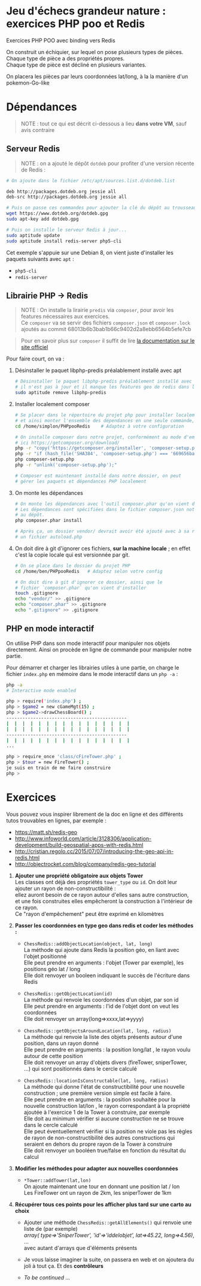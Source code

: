 # Jeu d'échecs grandeur nature : exercices PHP poo et Redis
Exercices PHP POO avec binding vers Redis    

On construit un échiquier, sur lequel on pose plusieurs types de pièces. Chaque type de pièce a des propriétés propres.    
Chaque type de pièce est décliné en plusieurs variantes.    

On placera les pièces par leurs coordonnées lat/long, à la la manière d'un pokemon-Go-like    

# Dépendances
> NOTE : tout ce qui est décrit ci-dessous a lieu **dans votre VM**, sauf avis contraire    

## Serveur Redis

> NOTE : on a ajouté le dépôt `dotdeb` pour profiter d'une version récente de Redis :    

```bash
# On ajoute dans le fichier /etc/apt/sources.list.d/dotdeb.list    

deb http://packages.dotdeb.org jessie all
deb-src http://packages.dotdeb.org jessie all    

```
```bash
# Puis on passe ces commandes pour ajouter la clé du dépôt au trousseau de apt :    
wget https://www.dotdeb.org/dotdeb.gpg
sudo apt-key add dotdeb.gpg    

# Puis on installe le serveur Redis à jour...    
sudo aptitude update
sudo aptitude install redis-server php5-cli
```

Cet exemple s'appuie sur une Debian 8, on vient juste d'installer les paquets suivants avec `apt` :
- `php5-cli`
- `redis-server`

## Librairie PHP -> Redis
> NOTE : On installe la lirairie `predis` via `composer`, pour avoir les features nécessaires aux exercices.    
Ce `composer` va se servir des fichiers `composer.json` et `composer.lock` ajoutés au commit 68013b6b3bab1b66c9402d2a8ebb6564b5efe7cb    

> Pour en savoir plus sur `composer` il suffit de lire [la documentation sur le site officiel](https://getcomposer.org/doc/00-intro.md)    

Pour faire court, on va :
1.  Désinstaller le paquet libphp-predis préalablement installé avec apt
    ```bash
    # Désinstaller le paquet libphp-predis préalablement installé avec apt :
    # il n'est pas à jour et il manque les features geo de redis dans la lib php
    sudo aptitude remove libphp-predis
    ```

1.  Installer localement composer
    ```bash
    # Se placer dans le répertoire du projet php pour installer localement composer
    # et ainsi monter l'ensemble des dépendances en une seule commande, une seule fois
    cd /home/simplon/PHPpooRedis    # Adaptez à votre configuration

    # On installe composer dans notre projet, conformément au mode d'emploi détaillé
    # ici https://getcomposer.org/download/
    php -r "copy('https://getcomposer.org/installer', 'composer-setup.php');"
    php -r "if (hash_file('SHA384', 'composer-setup.php') === '669656bab3166a7aff8a7506b8cb2d1c292f042046c5a994c43155c0be6190fa0355160742ab2e1c88d40d5be660b410') { echo 'Installer verified'; } else { echo 'Installer corrupt'; unlink('composer-setup.php'); } echo PHP_EOL;"
    php composer-setup.php
    php -r "unlink('composer-setup.php');"

    # Composer est maintenant installé dans notre dossier, on peut
    # gérer les paquets et dépendances PHP localement
    ```

1.  On monte les dépendances
    ```bash
    # On monte les dépendances avec l'outil composer.phar qu'on vient d'installer localement
    # Les dépendances sont spécifiées dans le fichier composer.json notamment , qui a été ajouté
    # au dépôt.
    php composer.phar install

    # Après ça, un dossier vendor/ devrait avoir été ajouté avec à sa racine
    # un fichier autoload.php
    ```

1.  On doit dire à git d'ignorer ces fichiers, **sur la machine locale** ; en effet c'est la copie locale qui est versionnée par git.    
    ```bash
    # On se place dans le dossier du projet PHP
    cd /home/ben/PHPpooRedis   # Adaptez selon votre config  
    
    # On doit dire à git d'ignorer ce dossier, ainsi que le
    # fichier `composer.phar` qu'on vient d'installer
    touch .gitignore
    echo "vendor/" >> .gitignore
    echo "composer.phar" >> .gitignore
    echo ".gitignore" >> .gitignore
    ```

## PHP en mode interactif
On utilise PHP dans son mode interactif pour manipuler nos objets directement. Ainsi on procède en ligne de commande pour manipuler notre partie.    

Pour démarrer et charger les librairies utiles à une partie, on charge le fichier `index.php` en mémoire dans le mode interactif dans un `php -a` :    

```bash
php -a
# Interactive mode enabled

php > require('index.php') ;
php > $game2 = new cGameMgt(15) ;
php > $game2->drawChessBoard() ;
---------------------------------------------
|  |  |  |  |  |  |  |  |  |  |  |  |  |  |  |
|  |  |  |  |  |  |  |  |  |  |  |  |  |  |  |
---------------------------------------------
|  |  |  |  |  |  |  |  |  |  |  |  |  |  |  |
...

php > require_once 'class/cFireTower.php' ;
php > $tour = new FireTower() ;
je suis en train de me faire construire
php >

```

# Exercices    

Vous pouvez vous inspirer librement de la doc en ligne et des différents tutos trouvables en lignes, par exemple :
- https://matt.sh/redis-geo
- http://www.infoworld.com/article/3128306/application-development/build-geospatial-apps-with-redis.html
- http://cristian.regolo.cc/2015/07/07/introducing-the-geo-api-in-redis.html
- http://objectrocket.com/blog/company/redis-geo-tutorial    


1. **Ajouter une propriété obligatoire aux objets Tower**    
   Les classes ont déjà des propriétés `tower_type` ou `id`. On doit leur ajouter un rayon de non-constructibilité :    
   ellez auront besoin de ce rayon autour d'elles sans autre construction, et une fois construites elles empêcheront la construction à l'intérieur de ce rayon.    
   Ce "rayon d'empêchement" peut être exprimé en kilomètres    

2. **Passer les coordonnées en type geo dans redis et coder les méthodes :**    
    - `ChessRedis::addObjectLocation(object, lat, long)`    
      La méthode qui ajoute dans Redis la position géo, en liant avec l'objet positionné    
      Elle peut prendre en arguments : l'objet (Tower par exemple), les positions géo lat / long    
      Elle doit renvoyer un booleen indiquant le succès de l'écriture dans Redis    

    - `ChessRedis::getObjectLocation(id)`    
      La méthode qui renvoie les coordonnées d'un objet, par son id    
      Elle peut prendre en arguments : l'id de l'objet dont on veut les coordonnées    
      Elle doit renvoyer un array(long=>xxxx,lat=>yyyy)

    - `ChessRedis::getObjectsAroundLocation(lat, long, radius)`     
      La méthode qui renvoie la liste des objets présents autour d'une position, dans un rayon donné    
      Elle peut prendre en arguments : la position long/lat , le rayon voulu autour de cette position    
      Elle doit renvoyer un array d'objets divers (fireTower, sniperTower, ...) qui sont positionnés dans le cercle calculé    

    - `ChessRedis::locationIsConstructable(lat, long, radius)`    
      La méthode qui donne l'état de constructibilité pour une nouvelle construction ; une première version simple est facile à faire.    
      Elle peut prendre en arguments : la position souhaitée pour la nouvelle construction lat/lon , le rayon correspondant à la propriété ajoutée à l'exercice 1 de la Tower à construire, par exemple    
      Elle doit au minimum vérifier si aucune construction ne se trouve dans le cercle calculé    
      Elle peut éventuellement vérifier si la position ne viole pas les règles de rayon de non-constructibilité des autres constructions qui seraient en dehors du propre rayon de la Tower à construire    
      Elle doit renvoyer un booléen true/false en fonction du résultat du calcul    

3. **Modifier les méthodes pour adapter aux nouvelles coordonnées**    
    - `*Tower::addTower(lat,lon)`    
      On ajoute maintenant une tour en donnant une position lat / lon    
      Les FireTower ont un rayon de 2km, les sniperTower de 1km

4. **Récupérer tous ces points pour les afficher plus tard sur une carto au choix**    
    - Ajouter une méthode `ChessRedis::getAllElements()` qui renvoie une liste de (par exemple)    
      *array(
        type=>'SniperTower',
        'id'=>'iddelobjet',
        lat=>45.22,
        long=>4.56)*,
        ...    
    avec autant d'arrays que d'éléments présents    

    - Je vous laisse imaginer la suite, on passera en web et on ajoutera du joli à tout ça. Et des **contrôleurs**   
    - *To be continued* ...
